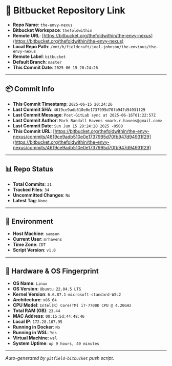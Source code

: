 # 🔗 Bitbucket Repository Link

- **Repo Name**: `the-envy-nexus`
- **Bitbucket Workspace**: `thefoldwithin`
- **Remote URL**: [https://bitbucket.org/thefoldwithin/the-envy-nexus](https://bitbucket.org/thefoldwithin/the-envy-nexus)
- **Local Repo Path**: `/mnt/h/fieldcraft/joel-johnson/the-envious/the-envy-nexus`
- **Remote Label**: `bitbucket`
- **Default Branch**: `master`
- **This Commit Date**: `2025-06-15 20:24:26`

---

## 📦 Commit Info

- **This Commit Timestamp**: `2025-06-15 20:24:26`
- **Last Commit SHA**: `4619ce9adb510e0e1737995d70fb947d94931f29`
- **Last Commit Message**: `Post-GitLab sync at 2025-06-16T01:22:57Z`
- **Last Commit Author**: `Mark Randall Havens <mark.r.havens@gmail.com>`
- **Last Commit Date**: `Sun Jun 15 20:24:20 2025 -0500`
- **This Commit URL**: [https://bitbucket.org/thefoldwithin/the-envy-nexus/commits/4619ce9adb510e0e1737995d70fb947d94931f29](https://bitbucket.org/thefoldwithin/the-envy-nexus/commits/4619ce9adb510e0e1737995d70fb947d94931f29)

---

## 📊 Repo Status

- **Total Commits**: `31`
- **Tracked Files**: `34`
- **Uncommitted Changes**: `No`
- **Latest Tag**: `None`

---

## 🧭 Environment

- **Host Machine**: `samson`
- **Current User**: `mrhavens`
- **Time Zone**: `CDT`
- **Script Version**: `v1.0`

---

## 🧬 Hardware & OS Fingerprint

- **OS Name**: `Linux`
- **OS Version**: `Ubuntu 22.04.5 LTS`
- **Kernel Version**: `6.6.87.1-microsoft-standard-WSL2`
- **Architecture**: `x86_64`
- **CPU Model**: `Intel(R) Core(TM) i7-7700K CPU @ 4.20GHz`
- **Total RAM (GB)**: `23.44`
- **MAC Address**: `00:15:5d:44:48:46`
- **Local IP**: `172.28.107.95`
- **Running in Docker**: `No`
- **Running in WSL**: `Yes`
- **Virtual Machine**: `wsl`
- **System Uptime**: `up 9 hours, 49 minutes`

---

_Auto-generated by `gitfield-bitbucket` push script._
